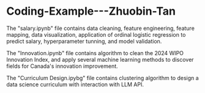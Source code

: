 # Coding-Example---Zhuobin-Tan
The "salary.ipynb" file contains data cleaning, feature engineering, feature mapping, data visualization, application of ordinal logistic regression to predict salary, hyperparameter tunning, and model validation.

The "Innovation.ipynb" file contains algorithm to clean the 2024 WIPO Innovation Index, and apply several machine learning methods to discover fields for Canada's innovation improvement.

The "Curriculum Design.ipybg" file contains clustering algorithm to design a data science curriculum with interaction with LLM API.
